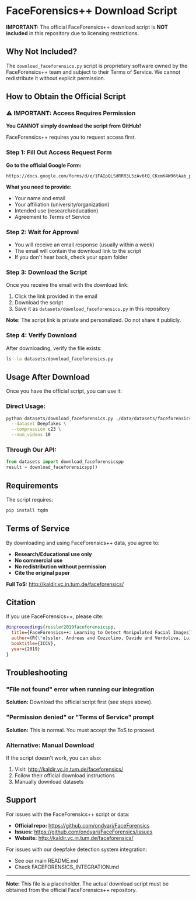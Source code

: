 # FaceForensics++ Download Script

**IMPORTANT:** The official FaceForensics++ download script is **NOT included** in this repository due to licensing restrictions.

## Why Not Included?

The `download_faceforensics.py` script is proprietary software owned by the FaceForensics++ team and subject to their Terms of Service. We cannot redistribute it without explicit permission.

## How to Obtain the Official Script

### ⚠️ IMPORTANT: Access Requires Permission

**You CANNOT simply download the script from GitHub!**

FaceForensics++ requires you to request access first.

### Step 1: Fill Out Access Request Form

**Go to the official Google Form:**
```
https://docs.google.com/forms/d/e/1FAIpQLSdRRR3L5zAv6tQ_CKxmK4W96tAab_pfBu2EKAgQbeDVhmXagg/viewform
```

**What you need to provide:**
- Your name and email
- Your affiliation (university/organization)
- Intended use (research/education)
- Agreement to Terms of Service

### Step 2: Wait for Approval

- You will receive an email response (usually within a week)
- The email will contain the download link to the script
- If you don't hear back, check your spam folder

### Step 3: Download the Script

Once you receive the email with the download link:

1. Click the link provided in the email
2. Download the script
3. Save it as `datasets/download_faceforensics.py` in this repository

**Note:** The script link is private and personalized. Do not share it publicly.

### Step 4: Verify Download

After downloading, verify the file exists:
```bash
ls -la datasets/download_faceforensics.py
```

## Usage After Download

Once you have the official script, you can use it:

### Direct Usage:
```bash
python datasets/download_faceforensics.py ./data/datasets/faceforensics \
  --dataset Deepfakes \
  --compression c23 \
  --num_videos 10
```

### Through Our API:
```python
from datasets import download_faceforensicspp
result = download_faceforensicspp()
```

## Requirements

The script requires:
```bash
pip install tqdm
```

## Terms of Service

By downloading and using FaceForensics++ data, you agree to:
- **Research/Educational use only**
- **No commercial use**
- **No redistribution without permission**
- **Cite the original paper**

**Full ToS:** http://kaldir.vc.in.tum.de/faceforensics/

## Citation

If you use FaceForensics++, please cite:

```bibtex
@inproceedings{rossler2019faceforensicspp,
  title={FaceForensics++: Learning to Detect Manipulated Facial Images},
  author={R{\"o}ssler, Andreas and Cozzolino, Davide and Verdoliva, Luisa and Riess, Christian and Thies, Justus and Nie{\ss}ner, Matthias},
  booktitle={ICCV},
  year={2019}
}
```

## Troubleshooting

### "File not found" error when running our integration

**Solution:** Download the official script first (see steps above).

### "Permission denied" or "Terms of Service" prompt

**Solution:** This is normal. You must accept the ToS to proceed.

### Alternative: Manual Download

If the script doesn't work, you can also:
1. Visit: http://kaldir.vc.in.tum.de/faceforensics/
2. Follow their official download instructions
3. Manually download datasets

## Support

For issues with the FaceForensics++ script or data:
- **Official repo:** https://github.com/ondyari/FaceForensics
- **Issues:** https://github.com/ondyari/FaceForensics/issues
- **Website:** http://kaldir.vc.in.tum.de/faceforensics/

For issues with our deepfake detection system integration:
- See our main README.md
- Check FACEFORENSICS_INTEGRATION.md

---

**Note:** This file is a placeholder. The actual download script must be obtained from the official FaceForensics++ repository.
